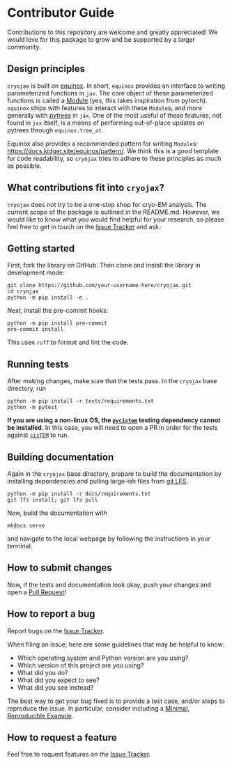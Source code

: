# Contributor Guide

Contributions to this repository are welcome and greatly appreciated! We would love
for this package to grow and be supported by a larger community.

## Design principles

`cryojax` is built on [equinox](https://docs.kidger.site/equinox/). In short, `equinox` provides an interface to writing parameterized functions in `jax`. The core object of these parameterized functions is called a [Module](https://docs.kidger.site/equinox/api/module/module/) (yes, this takes inspiration from pytorch). `equinox` ships with features to interact with these `Module`s, and more generally with [pytrees](https://jax.readthedocs.io/en/latest/pytrees.html) in `jax`. One of the most useful of these features, not found in `jax` itself, is a means of performing out-of-place updates on pytrees through `equinox.tree_at`.

Equinox also provides a recommended pattern for writing `Module`s: https://docs.kidger.site/equinox/pattern/. We think this is a good template for code readability, so `cryojax` tries to adhere to these principles as much as possible.

## What contributions fit into `cryojax`?

`cryojax` does not try to be a one-stop shop for cryo-EM analysis. The current scope of the package is outlined in the README.md. However, we would like to know what you would find helpful for your research, so please feel free to get in touch on the [Issue
Tracker](https://github.com/mjo22/cryojax/issues) and ask.

## Getting started

First, fork the library on GitHub. Then clone and install the library in development mode:

```
git clone https://github.com/your-username-here/cryojax.git
cd cryojax
python -m pip install -e .
```

Next, install the pre-commit hooks:

```
python -m pip install pre-commit
pre-commit install
```

This uses `ruff` to format and lint the code.

## Running tests

After making changes, make sure that the tests pass. In the `cryojax` base directory, run

```
python -m pip install -r tests/requirements.txt
python -m pytest
```

**If you are using a non-linux OS, the [`pycistem`](https://github.com/jojoelfe/pycistem) testing dependency cannot be installed**. In this case, you will need to open a PR in order for the tests against [`cisTEM`](https://github.com/timothygrant80/cisTEM) to run.

## Building documentation

Again in the `cryojax` base directory, prepare to build the documentation by installing dependencies and pulling large-ish files from [git LFS](https://git-lfs.com/).

```
python -m pip install -r docs/requirements.txt
git lfs install; git lfs pull
```

Now, build the documentation with

```
mkdocs serve
```

and navigate to the local webpage by following the instructions in your terminal.

## How to submit changes

Now, if the tests and documentation look okay, push your changes and open a [Pull Request](https://github.com/mjo22/cryojax/pulls)!

## How to report a bug

Report bugs on the [Issue Tracker](https://github.com/mjo22/cryojax/issues).

When filing an issue, here are some guidelines that may be helpful to know:

- Which operating system and Python version are you using?
- Which version of this project are you using?
- What did you do?
- What did you expect to see?
- What did you see instead?

The best way to get your bug fixed is to provide a test case, and/or steps to
reproduce the issue. In particular, consider including a [Minimal, Reproducible
Example](https://stackoverflow.com/help/minimal-reproducible-example).

## How to request a feature

Feel free to request features on the [Issue
Tracker](https://github.com/mjo22/cryojax/issues).
